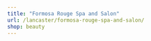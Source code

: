 ```yaml
---
title: "Formosa Rouge Spa and Salon"
url: /lancaster/formosa-rouge-spa-and-salon/
shop: beauty
---
```

